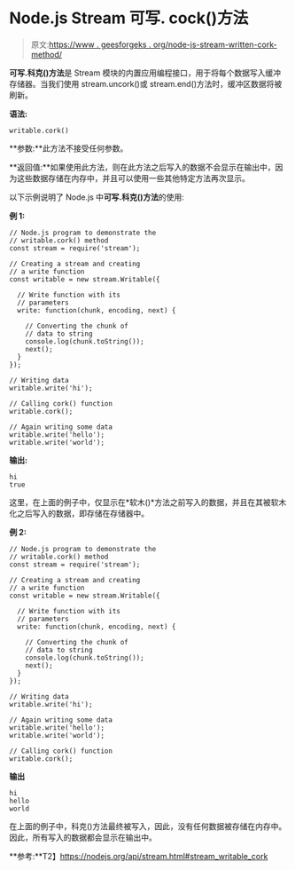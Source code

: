 # Node.js Stream 可写. cock()方法

> 原文:[https://www . geesforgeks . org/node-js-stream-written-cork-method/](https://www.geeksforgeeks.org/node-js-stream-writable-cork-method/)

**可写.科克()方法**是 Stream 模块的内置应用编程接口，用于将每个数据写入缓冲存储器。当我们使用 stream.uncork()或 stream.end()方法时，缓冲区数据将被刷新。

**语法:**

```
writable.cork() 
```

**参数:**此方法不接受任何参数。

**返回值:**如果使用此方法，则在此方法之后写入的数据不会显示在输出中，因为这些数据存储在内存中，并且可以使用一些其他特定方法再次显示。

以下示例说明了 Node.js 中**可写.科克()方法**的使用:

**例 1:**

```
// Node.js program to demonstrate the     
// writable.cork() method  
const stream = require('stream');

// Creating a stream and creating 
// a write function
const writable = new stream.Writable({

  // Write function with its 
  // parameters
  write: function(chunk, encoding, next) {

    // Converting the chunk of
    // data to string
    console.log(chunk.toString());
    next();
  }
});

// Writing data
writable.write('hi');

// Calling cork() function
writable.cork();

// Again writing some data
writable.write('hello');
writable.write('world');
```

**输出:**

```
hi
true
```

这里，在上面的例子中，仅显示在*软木()*方法之前写入的数据，并且在其被软木化之后写入的数据，即存储在存储器中。

**例 2:**

```
// Node.js program to demonstrate the     
// writable.cork() method  
const stream = require('stream');

// Creating a stream and creating 
// a write function
const writable = new stream.Writable({

  // Write function with its 
  // parameters
  write: function(chunk, encoding, next) {

    // Converting the chunk of
    // data to string
    console.log(chunk.toString());
    next();
  }
});

// Writing data
writable.write('hi');

// Again writing some data
writable.write('hello');
writable.write('world');

// Calling cork() function
writable.cork();
```

**输出**

```
hi
hello
world

```

在上面的例子中，科克()方法最终被写入，因此，没有任何数据被存储在内存中。因此，所有写入的数据都会显示在输出中。

**参考:**T2】https://nodejs.org/api/stream.html#stream_writable_cork